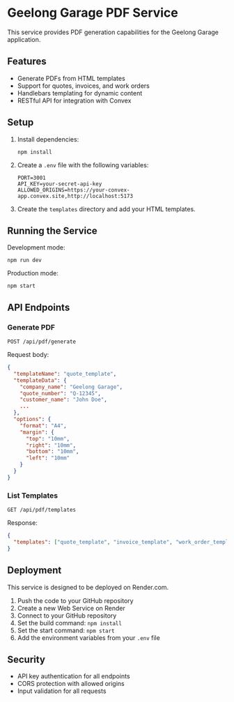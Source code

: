 # Geelong Garage PDF Service

This service provides PDF generation capabilities for the Geelong Garage application.

## Features

- Generate PDFs from HTML templates
- Support for quotes, invoices, and work orders
- Handlebars templating for dynamic content
- RESTful API for integration with Convex

## Setup

1. Install dependencies:
   ```
   npm install
   ```

2. Create a `.env` file with the following variables:
   ```
   PORT=3001
   API_KEY=your-secret-api-key
   ALLOWED_ORIGINS=https://your-convex-app.convex.site,http://localhost:5173
   ```

3. Create the `templates` directory and add your HTML templates.

## Running the Service

Development mode:
```
npm run dev
```

Production mode:
```
npm start
```

## API Endpoints

### Generate PDF
```
POST /api/pdf/generate
```

Request body:
```json
{
  "templateName": "quote_template",
  "templateData": {
    "company_name": "Geelong Garage",
    "quote_number": "Q-12345",
    "customer_name": "John Doe",
    ...
  },
  "options": {
    "format": "A4",
    "margin": {
      "top": "10mm",
      "right": "10mm",
      "bottom": "10mm",
      "left": "10mm"
    }
  }
}
```

### List Templates
```
GET /api/pdf/templates
```

Response:
```json
{
  "templates": ["quote_template", "invoice_template", "work_order_template"]
}
```

## Deployment

This service is designed to be deployed on Render.com.

1. Push the code to your GitHub repository
2. Create a new Web Service on Render
3. Connect to your GitHub repository
4. Set the build command: `npm install`
5. Set the start command: `npm start`
6. Add the environment variables from your `.env` file

## Security

- API key authentication for all endpoints
- CORS protection with allowed origins
- Input validation for all requests
